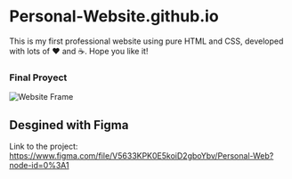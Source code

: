 # Personal-Website.github.io

This is my first professional website using pure HTML and CSS, developed with lots of ❤️ and ☕.
Hope you like it!

### Final Proyect

![Website Frame](https://user-images.githubusercontent.com/61896414/147997534-ad234e89-42c3-4817-b1b2-bbab693805dd.jpg)

## Desgined with Figma
Link to the project: https://www.figma.com/file/V5633KPK0E5koiD2gboYbv/Personal-Web?node-id=0%3A1
